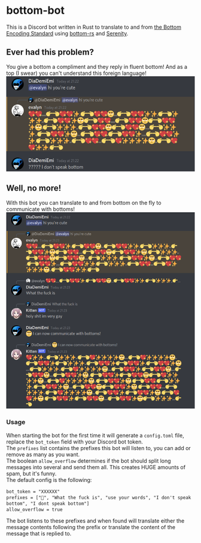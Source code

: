 # bottom-bot
This is a Discord bot written in Rust to translate to and from [the Bottom Encoding Standard](https://github.com/bottom-software-foundation/spec) using [bottom-rs](https://github.com/bottom-software-foundation/bottom-rs) and [Serenity](https://github.com/serenity-rs/serenity).  

## Ever had this problem?
You give a bottom a compliment and they reply in fluent bottom! And as a top (I swear) you can't understand this foreign language!  
![demo1](./img/demo1.png)  
 
## Well, no more!
With this bot you can translate to and from bottom on the fly to communicate with bottoms!  
![demo2](./img/demo2.png)  

### Usage
When starting the bot for the first time it will generate a `config.toml` file, replace the `bot_token` field with your Discord bot token.  
The `prefixes` list contains the prefixes this bot will listen to, you can add or remove as many as you want.  
The boolean `allow_overflow` determines if the bot should split long messages into several and send them all. This creates HUGE amounts of spam, but it's funny.  
The default config is the following:  

```
bot_token = "XXXXXX"
prefixes = ["🥺", "What the fuck is", "use your words", "I don't speak bottom", "I dont speak bottom"]
allow_overflow = true
```

The bot listens to these prefixes and when found will translate either the message contents following the prefix or translate the content of the message that is replied to.  